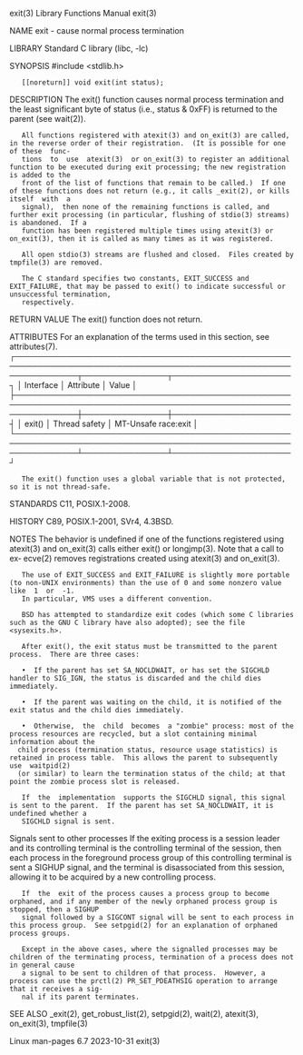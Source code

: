 exit(3)								   Library Functions Manual							       exit(3)

NAME
       exit - cause normal process termination

LIBRARY
       Standard C library (libc, -lc)

SYNOPSIS
       #include <stdlib.h>

       [[noreturn]] void exit(int status);

DESCRIPTION
       The  exit()  function  causes  normal process termination and the least significant byte of status (i.e., status & 0xFF) is returned to the parent (see
       wait(2)).

       All functions registered with atexit(3) and on_exit(3) are called, in the reverse order of their registration.  (It is possible for one of these	 func‐
       tions  to  use  atexit(3)  or on_exit(3) to register an additional function to be executed during exit processing; the new registration is added to the
       front of the list of functions that remain to be called.)  If one of these functions does not return (e.g., it calls _exit(2), or kills itself  with  a
       signal),	 then none of the remaining functions is called, and further exit processing (in particular, flushing of stdio(3) streams) is abandoned.  If a
       function has been registered multiple times using atexit(3) or on_exit(3), then it is called as many times as it was registered.

       All open stdio(3) streams are flushed and closed.  Files created by tmpfile(3) are removed.

       The C standard specifies two constants, EXIT_SUCCESS and EXIT_FAILURE, that may be passed to exit() to indicate successful or unsuccessful termination,
       respectively.

RETURN VALUE
       The exit() function does not return.

ATTRIBUTES
       For an explanation of the terms used in this section, see attributes(7).
       ┌───────────────────────────────────────────────────────────────────────────────────────────────────────────────┬───────────────┬─────────────────────┐
       │ Interface												       │ Attribute     │ Value		     │
       ├───────────────────────────────────────────────────────────────────────────────────────────────────────────────┼───────────────┼─────────────────────┤
       │ exit()													       │ Thread safety │ MT-Unsafe race:exit │
       └───────────────────────────────────────────────────────────────────────────────────────────────────────────────┴───────────────┴─────────────────────┘

       The exit() function uses a global variable that is not protected, so it is not thread-safe.

STANDARDS
       C11, POSIX.1-2008.

HISTORY
       C89, POSIX.1-2001, SVr4, 4.3BSD.

NOTES
       The behavior is undefined if one of the functions registered using atexit(3) and on_exit(3) calls either exit() or longjmp(3).  Note that a call to ex‐
       ecve(2) removes registrations created using atexit(3) and on_exit(3).

       The use of EXIT_SUCCESS and EXIT_FAILURE is slightly more portable (to non-UNIX environments) than the use of 0 and some nonzero value like  1  or  -1.
       In particular, VMS uses a different convention.

       BSD has attempted to standardize exit codes (which some C libraries such as the GNU C library have also adopted); see the file <sysexits.h>.

       After exit(), the exit status must be transmitted to the parent process.	 There are three cases:

       •  If the parent has set SA_NOCLDWAIT, or has set the SIGCHLD handler to SIG_IGN, the status is discarded and the child dies immediately.

       •  If the parent was waiting on the child, it is notified of the exit status and the child dies immediately.

       •  Otherwise,  the  child  becomes  a "zombie" process: most of the process resources are recycled, but a slot containing minimal information about the
	  child process (termination status, resource usage statistics) is retained in process table.  This allows the parent to subsequently  use  waitpid(2)
	  (or similar) to learn the termination status of the child; at that point the zombie process slot is released.

       If  the	implementation	supports the SIGCHLD signal, this signal is sent to the parent.	 If the parent has set SA_NOCLDWAIT, it is undefined whether a
       SIGCHLD signal is sent.

   Signals sent to other processes
       If the exiting process is a session leader and its controlling terminal is the controlling terminal of the session, then each process in the foreground
       process group of this controlling terminal is sent a SIGHUP signal, and the terminal is disassociated from this session, allowing it to be acquired  by
       a new controlling process.

       If  the	exit of the process causes a process group to become orphaned, and if any member of the newly orphaned process group is stopped, then a SIGHUP
       signal followed by a SIGCONT signal will be sent to each process in this process group.	See setpgid(2) for an explanation of orphaned process groups.

       Except in the above cases, where the signalled processes may be children of the terminating process, termination of a process does not in general cause
       a signal to be sent to children of that process.	 However, a process can use the prctl(2) PR_SET_PDEATHSIG operation to arrange that it receives a sig‐
       nal if its parent terminates.

SEE ALSO
       _exit(2), get_robust_list(2), setpgid(2), wait(2), atexit(3), on_exit(3), tmpfile(3)

Linux man-pages 6.7							  2023-10-31								       exit(3)
